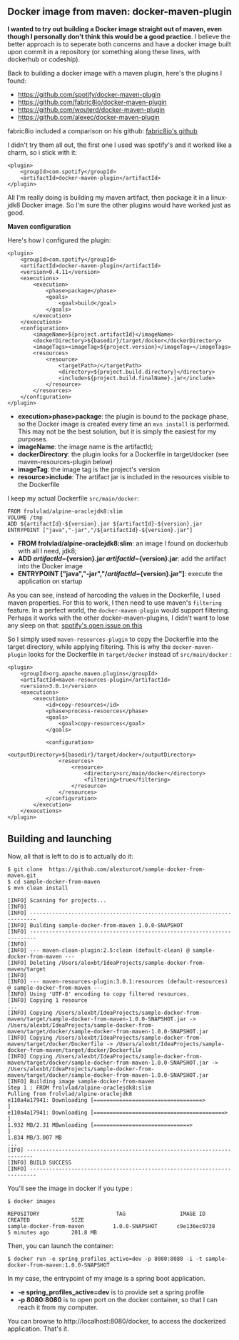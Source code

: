 Docker image from maven: docker-maven-plugin
---------------------------------------------------

**I wanted to try out building a Docker image straight out of maven, even though I personally don't think this would be a good practice**.
I believe the better approach is to seperate both concerns and have a docker image built upon commit in a repository (or something along these lines, with dockerhub or codeship).

Back to building a docker image with a maven plugin, here's the plugins I found:
* https://github.com/spotify/docker-maven-plugin
* https://github.com/fabric8io/docker-maven-plugin
* https://github.com/wouterd/docker-maven-plugin
* https://github.com/alexec/docker-maven-plugin

fabric8io included a comparison on his github: [fabric8io's github](https://github.com/fabric8io/shootout-docker-maven)

I didn't try them all out, the first one I used was spotify's and it worked like a charm, so i stick with it:

```
<plugin>
    <groupId>com.spotify</groupId>
    <artifactId>docker-maven-plugin</artifactId>
</plugin>
```

All I'm really doing is building my maven artifact, then package it in a linux-jdk8 Docker image.
So I'm sure the other plugins would have worked just as good.

**Maven configuration**

Here's how I configured the plugin:
```
<plugin>
    <groupId>com.spotify</groupId>
    <artifactId>docker-maven-plugin</artifactId>
    <version>0.4.11</version>
    <executions>
        <execution>
            <phase>package</phase>
            <goals>
                <goal>build</goal>
            </goals>
        </execution>
    </executions>
    <configuration>
        <imageName>${project.artifactId}</imageName>
        <dockerDirectory>${basedir}/target/docker</dockerDirectory>
        <imageTags><imageTag>${project.version}</imageTag></imageTags>
        <resources>
            <resource>
                <targetPath>/</targetPath>
                <directory>${project.build.directory}</directory>
                <include>${project.build.finalName}.jar</include>
            </resource>
        </resources>
    </configuration>
</plugin>
```

* **execution>phase>package**: the plugin is bound to the package phase, so the Docker image is created every time an ```mvn install``` is performed.
This may not be the best solution, but it is simply the easiest for my purposes.
* **imageName**: the image name is the artifactId;
* **dockerDirectory**: the plugin looks for a Dockerfile in target/docker (see maven-resources-plugin below)
* **imageTag**: the image tag is the project's version
* **resource>include**: The artifact jar is included in the resources visible to the Dockerfile


I keep my actual Dockerfile ```src/main/docker```:

```
FROM frolvlad/alpine-oraclejdk8:slim
VOLUME /tmp
ADD ${artifactId}-${version}.jar ${artifactId}-${version}.jar
ENTRYPOINT ["java","-jar","/${artifactId}-${version}.jar"]
```

* **FROM frolvlad/alpine-oraclejdk8:slim**: an image I found on dockerhub with all I need, jdk8;
* **ADD ${artifactId}-${version}.jar ${artifactId}-${version}.jar**: add the artifact into the Docker image
* **ENTRYPOINT ["java","-jar","/${artifactId}-${version}.jar"]**: execute the application on startup


As you can see, instead of harcoding the values in the Dockerfile, I used maven properties.
For this to work, I then need to use maven's ```filtering``` feature. In a perfect world, the ```docker-maven-plugin``` would support filtering. 
Perhaps it works with the other docker-maven-plugins, I didn't want to lose any sleep on that: [spotify's open issue on this](https://github.com/spotify/docker-maven-plugin/issues/25)

So I simply used ```maven-resources-plugin``` to copy the Dockerfile into the target directory, while applying filtering.
This is why the ```docker-maven-plugin``` looks for the Dockerfile in ```target/docker``` instead of ```src/main/docker``` :
```
<plugin>
    <groupId>org.apache.maven.plugins</groupId>
    <artifactId>maven-resources-plugin</artifactId>
    <version>3.0.1</version>
    <executions>
        <execution>
            <id>copy-resources</id>
            <phase>process-resources</phase>
            <goals>
                <goal>copy-resources</goal>
            </goals>

            <configuration>
                <outputDirectory>${basedir}/target/docker</outputDirectory>
                <resources>
                    <resource>
                        <directory>src/main/docker</directory>
                        <filtering>true</filtering>
                    </resource>
                </resources>
            </configuration>
        </execution>
    </executions>
</plugin>
```
Building and launching
------------------------
Now, all that is left to do is to actually do it:

    $ git clone  https://github.com/alexturcot/sample-docker-from-maven.git
    $ cd sample-docker-from-maven
    $ mvn clean install
```    
[INFO] Scanning for projects...
[INFO]                                                                         
[INFO] ------------------------------------------------------------------------
[INFO] Building sample-docker-from-maven 1.0.0-SNAPSHOT
[INFO] ------------------------------------------------------------------------
[INFO] 
[INFO] --- maven-clean-plugin:2.5:clean (default-clean) @ sample-docker-from-maven ---
[INFO] Deleting /Users/alexbt/IdeaProjects/sample-docker-from-maven/target
[INFO] 
[INFO] --- maven-resources-plugin:3.0.1:resources (default-resources) @ sample-docker-from-maven ---
[INFO] Using 'UTF-8' encoding to copy filtered resources.
[INFO] Copying 1 resource
...
[INFO] Copying /Users/alexbt/IdeaProjects/sample-docker-from-maven/target/sample-docker-from-maven-1.0.0-SNAPSHOT.jar -> /Users/alexbt/IdeaProjects/sample-docker-from-maven/target/docker/sample-docker-from-maven-1.0.0-SNAPSHOT.jar
[INFO] Copying /Users/alexbt/IdeaProjects/sample-docker-from-maven/target/docker/Dockerfile -> /Users/alexbt/IdeaProjects/sample-docker-from-maven/target/docker/Dockerfile
[INFO] Copying /Users/alexbt/IdeaProjects/sample-docker-from-maven/target/docker/sample-docker-from-maven-1.0.0-SNAPSHOT.jar -> /Users/alexbt/IdeaProjects/sample-docker-from-maven/target/docker/sample-docker-from-maven-1.0.0-SNAPSHOT.jar
[INFO] Building image sample-docker-from-maven
Step 1 : FROM frolvlad/alpine-oraclejdk8:slim
Pulling from frolvlad/alpine-oraclejdk8
e110a4a17941: Downloading [==================================>                ] 
e110a4a17941: Downloading [=========================================>         ] 
1.932 MB/2.31 MBwnloading [==============================>                    ] 
1.834 MB/3.007 MB
...
[IFO] ------------------------------------------------------------------------
[INFO] BUILD SUCCESS
[INFO] ------------------------------------------------------------------------

```
You'll see the image in docker if you type :

    $ docker images
   
```
REPOSITORY                        TAG                 IMAGE ID            CREATED             SIZE
sample-docker-from-maven         1.0.0-SNAPSHOT      c9e136ec0738        5 minutes ago       201.8 MB
```

Then, you can launch the container:

    $ docker run -e spring_profiles_active=dev -p 8080:8080 -i -t sample-docker-from-maven:1.0.0-SNAPSHOT
    
In my case, the entrypoint of my image is a spring boot application.
* **-e spring_profiles_active=dev**  is to provide set a spring profile
* **-p 8080:8080** is to open port on the docker container, so that I can reach it from my computer.

You can browse to http://localhost:8080/docker, to access the dockerized application. That's it.